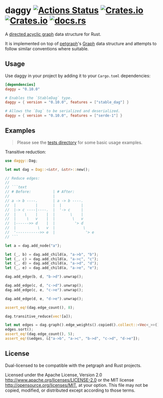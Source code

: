 # daggy [![Actions Status](https://github.com/mitchmindtree/daggy/workflows/daggy/badge.svg)](https://github.com/mitchmindtree/daggy/actions) [![Crates.io](https://img.shields.io/crates/v/daggy.svg)](https://crates.io/crates/daggy) [![Crates.io](https://img.shields.io/crates/l/daggy.svg)](https://github.com/mitchmindtree/daggy/blob/master/LICENSE-MIT) [![docs.rs](https://docs.rs/daggy/badge.svg)](https://docs.rs/daggy/)


A [directed acyclic graph](https://en.wikipedia.org/wiki/Directed_acyclic_graph) data structure for Rust.

It is implemented on top of [petgraph](https://github.com/petgraph/petgraph)'s [Graph](https://docs.rs/petgraph/latest/petgraph/graph/struct.Graph.html) data structure and attempts to follow similar conventions where suitable.


## Usage

Use daggy in your project by adding it to your `Cargo.toml` dependencies:

```toml
[dependencies]
daggy = "0.10.0"

# Enables the `StableDag` type.
daggy = { version = "0.10.0", features = ["stable_dag"] }

# Allows the `Dag` to be serialized and deserialized.
daggy = { version = "0.10.0", features = ["serde-1"] }
```

## Examples

> Please see the [tests directory](https://github.com/mitchmindtree/daggy/tree/master/tests) for some basic usage examples.

Transitive reduction:

```rust
use daggy::Dag;

let mut dag = Dag::<&str, &str>::new();

// Reduce edges:
//
// ```text
// # Before:          | # After:
//                    |
// a -> b ----.       | a -> b ----.
//  |         |       |  |         |
//  |-> c ----|----.  |  '-> c     |
//  |    \    |    |  |       \    |
//  |     \   v    |  |        \   v
//  |------>> d    |  |         '> d
//  |          \   v  |             \
//  '----------->> e  |              '> e
// ```

let a = dag.add_node("a");

let (_, b) = dag.add_child(a, "a->b", "b");
let (_, c) = dag.add_child(a, "a->c", "c");
let (_, d) = dag.add_child(a, "a->d", "d");
let (_, e) = dag.add_child(a, "a->e", "e");

dag.add_edge(b, d, "b->d").unwrap();

dag.add_edge(c, d, "c->d").unwrap();
dag.add_edge(c, e, "c->e").unwrap();

dag.add_edge(d, e, "d->e").unwrap();

assert_eq!(dag.edge_count(), 8);

dag.transitive_reduce(vec![a]);

let mut edges = dag.graph().edge_weights().copied().collect::<Vec<_>>();
edges.sort();
assert_eq!(dag.edge_count(), 5);
assert_eq!(&edges, &["a->b", "a->c", "b->d", "c->d", "d->e"]);
```


## License

Dual-licensed to be compatible with the petgraph and Rust projects.

Licensed under the Apache License, Version 2.0 http://www.apache.org/licenses/LICENSE-2.0 or the MIT license http://opensource.org/licenses/MIT, at your option. This file may not be copied, modified, or distributed except according to those terms.
